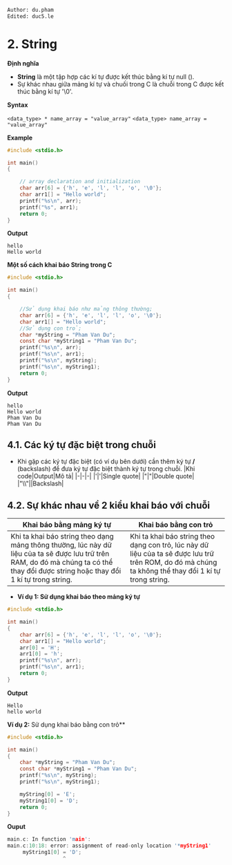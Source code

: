 ```python
Author: du.pham
Edited: duc5.le
```

# 2. String

**Định nghĩa**

- **String** là một tập hợp các kí tự được kết thúc bằng kí tự null ().
- Sự khác nhau giữa mảng kí tự và chuối trong C là chuỗi trong C được kết thúc bằng kí tự '\0'.

**Syntax**

`<data_type> * name_array = "value_array"`
`<data_type> name_array = "value_array"`

**Example**

```c
#include <stdio.h>

int main()
{

    // array declaration and initialization
    char arr[6] = {'h', 'e', 'l', 'l', 'o', '\0'};
    char arr1[] = "Hello world";
	printf("%s\n", arr);
    printf("%s", arr1);
    return 0;
}
```

**Output**

```
hello
Hello world
```

**Một số cách khai báo String trong C**

```c
#include <stdio.h>

int main()
{

    //Sử dụng khai báo như mảng thông thường;
    char arr[6] = {'h', 'e', 'l', 'l', 'o', '\0'};
    char arr1[] = "Hello world";
    //Sử dụng con trỏ;
    char *myString = "Pham Van Du";
    const char *myString1 = "Pham Van Du";
	printf("%s\n", arr);
    printf("%s\n", arr1);
    printf("%s\n", myString);
    printf("%s\n", myString1);
    return 0;
}
```

**Output**

```
hello
Hello world
Pham Van Du
Pham Van Du
```

## 4.1. Các ký tự đặc biệt trong chuỗi

- Khi gặp các ký tự đặc biệt (có ví dụ bên dưới) cần thêm ký tự **/** (backslash) để đưa ký tự đặc biệt thành ký tự trong chuỗi.
  |Khi code|Output|Mô tả|
  |-|-|-|
  |\'|'|Single quote|
  |\"|"|Double quote|
  |"\\\\\"||Backslash|

## 4.2. Sự khác nhau về 2 kiểu khai báo với chuỗi

| Khai báo bằng mảng ký tự                                                                                                                                                               | Khai báo bằng con trỏ                                                                                                                                 |
| -------------------------------------------------------------------------------------------------------------------------------------------------------------------------------------- | ----------------------------------------------------------------------------------------------------------------------------------------------------- |
| Khi ta khai báo string theo dạng mảng thông thường, lúc này dữ liệu của ta sẽ được lưu trữ trên RAM, do đó mà chúng ta có thể thay đổi được string hoặc thay đổi 1 kí tự trong string. | Khi ta khai báo string theo dạng con trỏ, lúc này dữ liệu của ta sẽ được lưu trữ trên ROM, do đó mà chúng ta không thể thay đổi 1 kí tự trong string. |

- **Ví dụ 1: Sử dụng khai báo theo mảng ký tự**

```c
#include <stdio.h>

int main()
{
    char arr[6] = {'h', 'e', 'l', 'l', 'o', '\0'};
    char arr1[] = "Hello world";
    arr[0] = 'H';
    arr1[0] = 'h';
	printf("%s\n", arr);
    printf("%s\n", arr1);
    return 0;
}
```

**Output**

```
Hello
hello world
```

**Ví dụ 2:** Sử dụng khai báo bằng con trỏ\*\*

```c
#include <stdio.h>

int main()
{
    char *myString = "Pham Van Du";
    const char *myString1 = "Pham Van Du";
    printf("%s\n", myString);
    printf("%s\n", myString1);

    myString[0] = 'E';
    myString1[0] = 'D';
    return 0;
}
```

**Ouput**

```c
main.c: In function 'main':
main.c:10:18: error: assignment of read-only location '*myString1'
     myString1[0] = 'D';
                  ^
```
